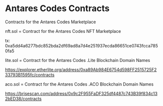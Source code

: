 # Antares Codes Contracts
Contracts for the Antares Codes Marketplace

nft.sol = Contract for the Antares Codes NFT Marketplace

tx: 0xa5dd4a6277bdc852bda2df69ad8a7d4e251937ecda86651ce0743fcca7850fa5

lite.sol = Contract for the Antares Codes .Lite Blockchain Domain Names

https://explorer.etherlite.org/address/0xa89Ab984E6754d598FF2515725F233793B1595fc/contracts


aco.sol = Contract for the Antares Codes .ACO Blockchain Domain Names

https://brisescan.com/address/0x9c2F955FaDF325df4487c743B39f834c132bED38/contracts
